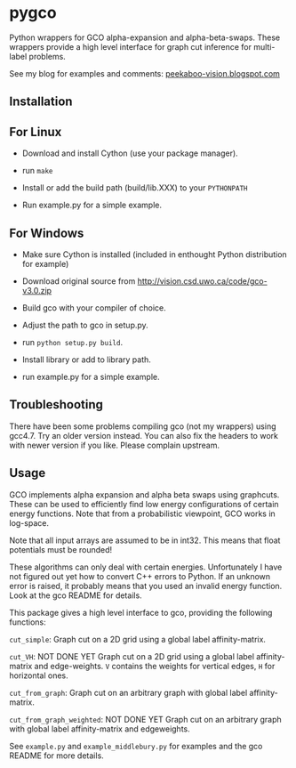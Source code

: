 pygco
=====

Python wrappers for GCO alpha-expansion and alpha-beta-swaps.
These wrappers provide a high level interface for graph cut
inference for multi-label problems.

See my blog for examples and comments: [peekaboo-vision.blogspot.com](https://peekaboo-vision.blogspot.com)



Installation
------------

For Linux
---------
- Download and install Cython (use your package manager).

- run ``make``

- Install or add the build path (build/lib.XXX) to your ``PYTHONPATH``

- Run example.py for a simple example.


For Windows
-----------
- Make sure Cython is installed (included in enthought Python distribution for example)

- Download original source from http://vision.csd.uwo.ca/code/gco-v3.0.zip

- Build gco with your compiler of choice.

- Adjust the path to gco in setup.py.

- run ``python setup.py build``.

- Install library or add to library path.

- run example.py for a simple example.


Troubleshooting
---------------
There have been some problems compiling gco (not my wrappers) using gcc4.7.
Try an older version instead. You can also fix the headers to work with newer
version if you like.
Please complain upstream.


Usage
-----
GCO implements alpha expansion and alpha beta swaps using graphcuts.
These can be used to efficiently find low energy configurations of certain energy functions.
Note that from a probabilistic viewpoint, GCO works in log-space.

Note that all input arrays are assumed to be in int32.
This means that float potentials must be rounded!

These algorithms can only deal with certain energies. Unfortunately
I have not figured out yet how to convert C++ errors to Python. If an unknown
error is raised, it probably means that you used an invalid energy function.
Look at the gco README for details.

This package gives a high level interface to gco, providing the following functions:

``cut_simple``:
    Graph cut on a 2D grid using a global label affinity-matrix.

``cut_VH``:
    NOT DONE YET
    Graph cut on a 2D grid using a global label affinity-matrix and edge-weights.
    ``V`` contains the weights for vertical edges, ``H`` for horizontal ones.

``cut_from_graph``:
    Graph cut on an arbitrary graph with global label affinity-matrix.

``cut_from_graph_weighted``:
    NOT DONE YET
    Graph cut on an arbitrary graph with global label affinity-matrix and
    edgeweights.

See ``example.py`` and ``example_middlebury.py`` for examples and the gco README
for more details.
